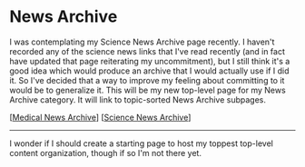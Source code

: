 # News Archive

I was contemplating my Science News Archive page recently.  I haven't recorded any of the science news links that I've read recently (and in fact have updated that page reiterating my uncommitment), but I still think it's a good idea which would produce an archive that I would actually use if I did it.  So I've decided that a way to improve my feeling about committing to it would be to generalize it.  This will be my new top-level page for my News Archive category.  It will link to topic-sorted News Archive subpages.

[[Medical News Archive]]
[[Science News Archive]]

---
I wonder if I should create a starting page to host my toppest top-level content organization, though if so I'm not there yet.

[//begin]: # "Autogenerated link references for markdown compatibility"
[Medical News Archive]: medical-news-archive "Medical News Archive"
[Science News Archive]: Science-News-Archive "Science News Archive"
[//end]: # "Autogenerated link references"